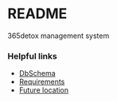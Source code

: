 # README #

365detox management system

### Helpful links ###

* [DbSchema](https://app.dbdesigner.net/designer/schema/11264)
* [Requirements](https://docs.google.com/spreadsheets/d/1R69qLIreQ6fExyYPkPxJTyj8T7SDM6gRhqRtMUFvwg8/edit#gid=1135364450)
* [Future location](http://velite.cloudapp.net/)

